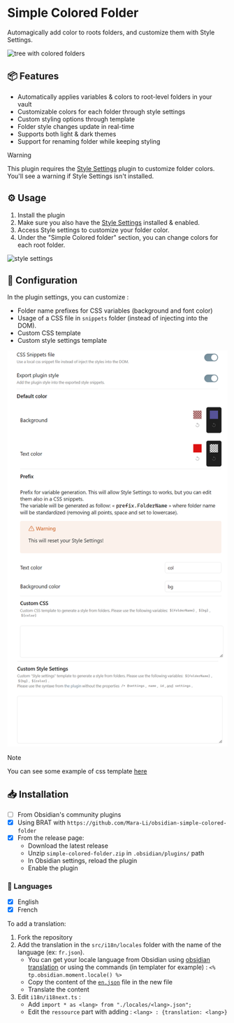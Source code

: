 # Simple Colored Folder

Automagically add color to roots folders, and customize them with Style Settings.

![tree with colored folders](./docs/assets/default_color.png)

## 📦 Features

- Automatically applies variables & colors to root-level folders in your vault
- Customizable colors for each folder through style settings
- Custom styling options through template
- Folder style changes update in real-time
- Supports both light & dark themes
- Support for renaming folder while keeping styling

> [!warning]
> This plugin requires the [Style Settings](https://github.com/mgmeyers/obsidian-style-settings) plugin to customize folder colors. You'll see a warning if Style Settings isn't installed.

## ⚙️ Usage

1. Install the plugin
2. Make sure you also have the [Style Settings](https://github.com/mgmeyers/obsidian-style-settings) installed & enabled.
3. Access Style settings to customize your folder color.
4. Under the "Simple Colored folder" section, you can change colors for each root folder.

![style settings](./docs/assets/style_settings.png)


## 🎨 Configuration

In the plugin settings, you can customize :
- Folder name prefixes for CSS variables (background and font color)
- Usage of a CSS file in `snippets` folder (instead of injecting into the DOM).
- Custom CSS template
- Custom style settings template

![settings](./docs/assets/plugin_settings.png)

> [!NOTE]
> You can see some example of css template [here](./docs/snippets.md)

## 📥 Installation

- [ ] From Obsidian's community plugins
- [x] Using BRAT with `https://github.com/Mara-Li/obsidian-simple-colored-folder`
- [x] From the release page: 
    - Download the latest release
    - Unzip `simple-colored-folder.zip` in `.obsidian/plugins/` path
    - In Obsidian settings, reload the plugin
    - Enable the plugin


### 🎼 Languages

- [x] English
- [x] French

To add a translation:
1. Fork the repository
2. Add the translation in the `src/i18n/locales` folder with the name of the language (ex: `fr.json`). 
    - You can get your locale language from Obsidian using [obsidian translation](https://github.com/obsidianmd/obsidian-translations) or using the commands (in templater for example) : `<% tp.obsidian.moment.locale() %>`
    - Copy the content of the [`en.json`](./src/i18n/locales/en.json) file in the new file
    - Translate the content
3. Edit `i18n/i18next.ts` :
    - Add `import * as <lang> from "./locales/<lang>.json";`
    - Edit the `ressource` part with adding : `<lang> : {translation: <lang>}`

